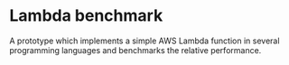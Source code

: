 # Lambda benchmark

A prototype which implements a simple AWS Lambda function in several programming languages and benchmarks the relative performance.
